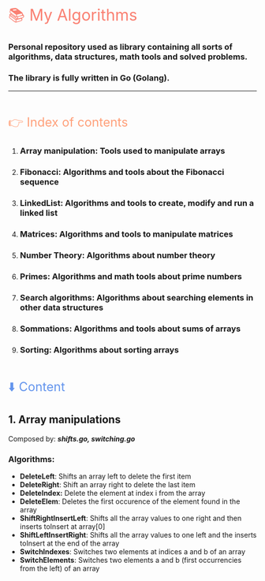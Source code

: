 <span style="color:#FA8072;font-size:32px">📚 My Algorithms</span>
### Personal repository used as library containing all sorts of algorithms, data structures, math tools and solved problems.<br>
### The library is fully written in Go (Golang).

---
<br>

<span style="color:#FFA07A;font-size:25px">👉 Index of contents</span>
1. ### **Array manipulation**: Tools used to manipulate arrays
1. ### **Fibonacci**: Algorithms and tools about the Fibonacci sequence
1. ### **LinkedList**: Algorithms and tools to create, modify and run a linked list
1. ### **Matrices**: Algorithms and tools to manipulate matrices
1. ### **Number Theory:** Algorithms about number theory
1. ### **Primes:** Algorithms and math tools about prime numbers
1. ### **Search algorithms:** Algorithms about searching elements in other data structures
1. ### **Sommations:** Algorithms and tools about sums of arrays
1. ### **Sorting:** Algorithms about sorting arrays
<br>

<span style="color:#6495ED;font-size:25px">⬇️ Content</span>
## 1. Array manipulations 
Composed by: ***shifts.go, switching.go***
### Algorithms:
- **DeleteLeft**: Shifts an array left to delete the first item
- **DeleteRight**: Shift an array right to delete the last item
- **DeleteIndex:** Delete the element at index i from the array
- **DeleteElem**: Deletes the first occurence of the element found in the array
- **ShiftRightInsertLeft**: Shifts all the array values to one right and then inserts toInsert at array[0]
- **ShiftLeftInsertRight**: Shifts all the array values to one left and the inserts toInsert at the end of the array
- **SwitchIndexes**: Switches two elements at indices a and b of an array 
- **SwitchElements**: Switches two elements a and b (first occurrencies from the left) of an array



